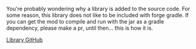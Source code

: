 You're probably wondering why a library is added to the source code. For some reason, this library does not like to be included with forge gradle. If you can get the mod to compile and run with the jar as a gradle dependency, please make a pr, until then... this is how it is.

[Library GitHub](https://github.com/TheoKanning/openai-java)
